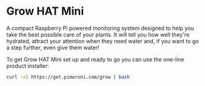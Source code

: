 <!--
---
name: Grow HAT Mini
class: board
type: multi
formfactor: pHAT
manufacturer: Pimoroni
description: Plant-monitoring and watering
url: http://shop.pimoroni.com/products/grow
github: https://github.com/pimoroni/grow-python
buy: http://shop.pimoroni.com/products/grow
image: 'pimoroni-grow-hat-mini.png'
pincount: 40
eeprom: no
power:
  '2':
  '17':
ground:
  '6':
  '9':
  '14':
  '20':
  '25':
  '30':
  '34':
  '39':
pin:
  '3':
    mode: i2c
  '5':
    mode: i2c
  '16':
    name: Moisture 1
  '24':
    name: Moisture 2
  '22':
    name: Moisture 3
  '7':
    name: Moisture Int
  '11':
    name: Pump 1
  '13':
    name: Pump 2
  '15':
    name: Pump 3
  '33':
    name: Piezo
  '26':
    mode: SPI
    name: Chip-select
  '32':
    name: Backlight
  '21':
    name: Data/Command
  '19':
    mode: SPI
  '23':
    mode: SPI
  '29':
    name: Button A
  '31':
    name: Button B
  '36':
    name: Button X
  '18':
    name: Button Y
i2c:
  0x23:
    device: LTR559
-->
# Grow HAT Mini

A compact Raspberry Pi powered monitoring system designed to help you take the best possible care of your plants. It will tell you how well they're hydrated, attract your attention when they need water and, if you want to go a step further, even give them water!

To get Grow HAT Mini set up and ready to go you can use the one-line product installer:

```bash
curl -sS https://get.pimoroni.com/grow | bash
```
